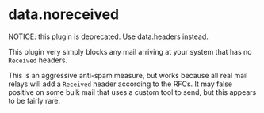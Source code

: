 # data.noreceived

NOTICE: this plugin is deprecated. Use data.headers instead.

This plugin very simply blocks any mail arriving at your system that has no
`Received` headers.

This is an aggressive anti-spam measure, but works because all real mail
relays will add a `Received` header according to the RFCs. It may false
positive on some bulk mail that uses a custom tool to send, but this appears
to be fairly rare.
